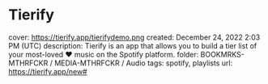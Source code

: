 # Tierify

cover: https://tierify.app/tierifydemo.png
created: December 24, 2022 2:03 PM (UTC)
description: Tierify is an app that allows you to build a tier list of your most-loved ❤️ music on the Spotify platform.
folder: BOOKMRKS-MTHRFCKR / MEDIA-MTHRFCKR / Audio
tags: spotify, playlists
url: https://tierify.app/new#